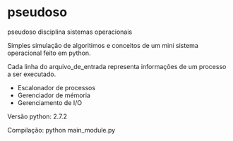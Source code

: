 # pseudoso
pseudoso disciplina sistemas operacionais

Simples simulação de algoritimos e conceitos de um mini sistema operacional feito em python.

Cada linha do arquivo_de_entrada representa informações de um processo a ser executado.
- Escalonador de processos
- Gerenciador de mémoria
- Gerenciamento de I/O

Versão python: 2.7.2

Compilação: python main_module.py

